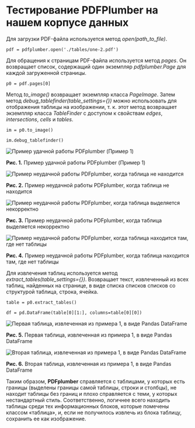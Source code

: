 # Тестирование PDFPlumber на нашем корпусе данных

Для загрузки PDF-файла используется метод *open(path_to_file)*.

`pdf = pdfplumber.open('./tables/one-2.pdf')`

Для обращения к страницам PDF-файла используется метод *pages*. Он возвращает список, содержащий один экземпляр *pdfplumber.Page* для каждой загруженной страницы.

`p0 = pdf.pages[0]`

Метод *to_image()* возвращает экземпляр класса *PageImage*. Затем метод *debug_tablefinder(table_settings={})* можно использовать для отображения таблицы на изображении, т. к. этот метод возвращает экземпляр класса *TableFinder* с доступом к свойствам *edges*, *intersections*, *cells* и *tables*. 

`im = p0.to_image()`

`im.debug_tablefinder()`

![Пример удачной работы PDFplumber (Пример 1)](https://github.com/owls-nlp/system-for-tagging/blob/master/info/img/PDFPlumber_test_1.png)

**Рис. 1.** Пример удачной работы PDFplumber (Пример 1)

![Пример неудачной работы PDFplumber, когда таблица не находится](https://github.com/owls-nlp/system-for-tagging/blob/master/info/img/PDFPlumber_test_2.png)

**Рис. 2.** Пример неудачной работы PDFplumber, когда таблица не находится

![Пример неудачной работы PDFplumber, когда таблица выделяется некорректно](https://github.com/owls-nlp/system-for-tagging/blob/master/info/img/PDFPlumber_test_3.png)

**Рис. 3.** Пример неудачной работы PDFplumber, когда таблица выделяется некорректно

![Пример неудачной работы PDFplumber, когда таблица находится там, где нет таблицы](https://github.com/owls-nlp/system-for-tagging/blob/master/info/img/PDFPlumber_test_4.jpg)

**Рис. 4.** Пример неудачной работы PDFplumber, когда таблица находится там, где нет таблицы

Для извлечения таблиц используется метод *extract_tables(table_settings={})*. Возвращает текст, извлеченный из всех таблиц, найденных на странице, в виде списка списков списков со структурой таблица, строка, ячейка.

`table = p0.extract_tables()`

`df = pd.DataFrame(table[0][1:], columns=table[0][0])`

![Первая таблица, извлеченная из примера 1, в виде Pandas DataFrame](https://github.com/owls-nlp/system-for-tagging/blob/master/info/img/PDFPlumber_test_5.png)

**Рис. 5.** Первая таблица, извлеченная из примера 1, в виде Pandas DataFrame

![Вторая таблица, извлеченная из примера 1, в виде Pandas DataFrame](https://github.com/owls-nlp/system-for-tagging/blob/master/info/img/PDFPlumber_test_6.png)

**Рис. 6.** Вторая таблица, извлеченная из примера 1, в виде Pandas DataFrame

Таким образом, **PDFplumber** справляется с таблицами, у которых есть границы (выделены границы самой таблицы, строки и столбцы), не находит таблицы без границ и плохо справляется с теми, у которых нестандартный стиль. Соответственно, логичнее всего находить таблицы среди тех информационных блоков, которые помечены классом «таблица», и, если не получилось извлечь из блока таблицу, сохранить ее как изображение. 

